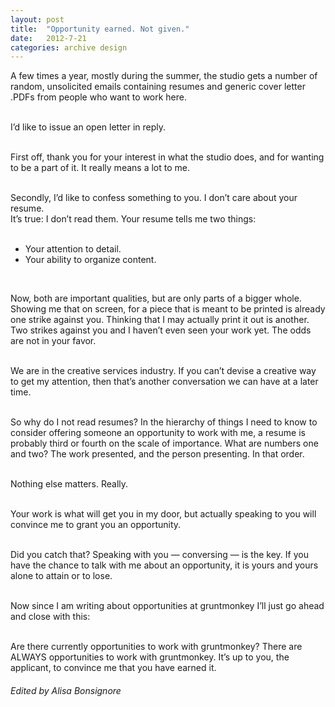 ```yaml
---
layout: post
title:  "Opportunity earned. Not given."
date:   2012-7-21
categories: archive design
---
```


A few times a year, mostly during the summer, the studio gets a number of random, unsolicited emails containing resumes and generic cover letter .PDFs from people who want to work here.  
<br/>

I’d like to issue an open letter in reply.  
<br/>

First off, thank you for your interest in what the studio does, and for wanting to be a part of it. It really means a lot to me.  
<br/>

Secondly, I’d like to confess something to you. I don’t care about your resume.  
It’s true: I don’t read them. Your resume tells me two things:  
<br/>

  *    Your attention to detail.
  *    Your ability to organize content.
<br/>

Now, both are important qualities, but are only parts of a bigger whole. Showing me that on screen, for a piece that is meant to be printed is already one strike against you. Thinking that I may actually print it out is another. Two strikes against you and I haven’t even seen your work yet. The odds are not in your favor.  
<br/>

We are in the creative services industry. If you can’t devise a creative way to get my attention, then that’s another conversation we can have at a later time.  
<br/>

So why do I not read resumes? In the hierarchy of things I need to know to consider offering someone an opportunity to work with me, a resume is probably third or fourth on the scale of importance. What are numbers one and two?
The work presented, and the person presenting. In that order.  
<br/>

Nothing else matters. Really.  
<br/>

Your work is what will get you in my door, but actually speaking to you will convince me to grant you an opportunity.  
<br/>

Did you catch that? Speaking with you — conversing — is the key. If you have the chance to talk with me about an opportunity, it is yours and yours alone to attain or to lose.  
<br/>

Now since I am writing about opportunities at gruntmonkey I’ll just go ahead and close with this:  
<br/>

Are there currently opportunities to work with gruntmonkey? There are ALWAYS opportunities to work with gruntmonkey. It’s up to you, the applicant, to convince me that you have earned it.  

###### Edited by Alisa Bonsignore

